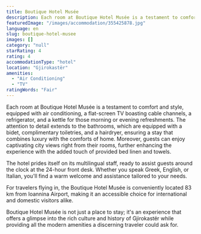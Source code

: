 ```yaml
---
title: Boutique Hotel Musée
description: Each room at Boutique Hotel Musée is a testament to comfort and style, equipped with air conditioning, a flat-screen TV boasting cable channels, a refrigerator,
featuredImage: "/images/accommodation/355425878.jpg"
language: en
slug: boutique-hotel-musee
images: []
category: "null"
starRating: 4
rating: 4
accommodationType: "hotel"
location: "Gjirokastër"
amenities:
  - "Air Conditioning"
  - "TV"
ratingWords: "Fair"
---
```


Each room at Boutique Hotel Musée is a testament to comfort and style, equipped with air conditioning, a flat-screen TV boasting cable channels, a refrigerator, and a kettle for those morning or evening refreshments. The attention to detail extends to the bathrooms, which are equipped with a bidet, complimentary toiletries, and a hairdryer, ensuring a stay that combines luxury with the comforts of home. Moreover, guests can enjoy captivating city views right from their rooms, further enhancing the experience with the added touch of provided bed linen and towels.

The hotel prides itself on its multilingual staff, ready to assist guests around the clock at the 24-hour front desk. Whether you speak Greek, English, or Italian, you'll find a warm welcome and assistance tailored to your needs.

For travelers flying in, the Boutique Hotel Musée is conveniently located 83 km from Ioannina Airport, making it an accessible choice for international and domestic visitors alike.

Boutique Hotel Musée is not just a place to stay; it's an experience that offers a glimpse into the rich culture and history of Gjirokastër while providing all the modern amenities a discerning traveler could ask for.

